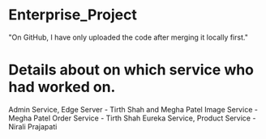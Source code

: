 # Enterprise_Project

"On GitHub, I have only uploaded the code after merging it locally first."

# Details about on which service who had worked on.
Admin Service, Edge Server - Tirth Shah and Megha Patel
Image Service - Megha Patel
Order Service - Tirth Shah
Eureka Service, Product Service - Nirali Prajapati
